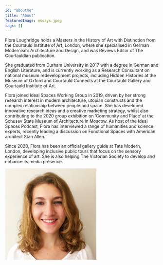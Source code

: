 ```yaml
---
id: "aboutme"
title: "About"
featuredImage: essays.jpeg
tags: []
---
```


Flora Loughridge holds a Masters in the History of Art with Distinction from the Courtauld Institute of Art, London, where she specialised in German Modernism: Architecture and Design, and was Reviews Editor of The Courtauldian publication. 

She graduated from Durham University in 2017 with a degree in German and English Literature, and is currently working as a Research Consultant on national museum redevelopment projects, including Hidden Histories at the Museum of Oxford and Courtauld Connects at the Courtauld Gallery and Courtauld Institute of Art. 

Flora joined Ideal Spaces Working Group in 2019, driven by her strong research interest in modern architecture, utopian constructs and the complex relationship between people and space. She has developed innovative research ideas and a creative marketing strategy, whilst also contributing to the 2020 group exhibition on ‘Community and Place’ at the Schusev State Museum of Architecture in Moscow. As host of the Ideal Spaces Podcast, Flora has interviewed a range of humanities and science experts, recently leading a discussion on Functional Spaces with American architect Stan Allen.

Since 2020, Flora has been an official gallery guide at Tate Modern, London, developing inclusive public tours that focus on the sensory experience of art. She is also helping The Victorian Society to develop and enhance its media presence.

<img src="https://github.com/floraml/filehosting/blob/master/Flora%20(1).jpg?raw=true" height="300"/>